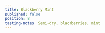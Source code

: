 ```yaml
---
title: Blackberry Mint
published: false
position: 8
tasting-notes: Semi-dry, blackberries, mint
---
```


